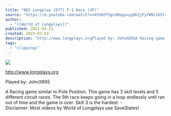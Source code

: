 ```yaml
---
title: "NES Longplay [077] F-1 Race (JP)"
source: "https://m.youtube.com/watch?v=kh5kOT5gcU0&pp=ygUKZjFyYWNlIG5lcw%3D%3D"
author:
  - "[[World of Longplays]]"
published: 2021-04-21
created: 2025-03-03
description: "http://www.longplays.orgPlayed by: JohnX895A Racing game similar to Pole Position. This game has 3 skill levels and 5 different circuit races. The 5th race keeps going in a loop endlessly until"
tags:
  - "clippings"
---
```

![](https://www.youtube.com/watch?v=kh5kOT5gcU0)  

http://www.longplays.org  
  
Played by: JohnX895  
  
A Racing game similar to Pole Position. This game has 3 skill levels and 5 different circuit races. The 5th race keeps going in a loop endlessly until ran out of time and the game is over. Skill 3 is the hardest. -  
Disclaimer: Most videos by World of Longplays use SaveStates!